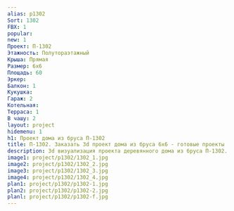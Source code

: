 ```yaml
---
alias: p1302
Sort: 1302
FBX: 1
popular: 
new: 1
Проект: П-1302
Этажность: Полутораэтажный
Крыша: Прямая
Размер: 6х6
Площадь: 60
Эркер: 
Балкон: 1
Кукушка: 
Гараж: 2
Котельная: 
Терраса: 1
В чашу: 2
layout: project
hidemenu: 1
h1: Проект дома из бруса П-1302
title: П-1302. Заказать 3d проект дома из бруса 6х6 - готовые проекты
description: 3d визуализация проекта деревянного дома из бруса П-1302. Площадь 60 м2, размер 6х6. Вы можете внести любые изменения в проект.
image1: project/p1302/1302_1.jpg
image2: project/p1302/1302_2.jpg
image3: project/p1302/1302_3.jpg
image4: project/p1302/1302_4.jpg
plan1: project/p1302/p1302-1.jpg
plan2: project/p1302/p1302-2.jpg
planl: project/p1302/p1302-f.jpg
---
```

